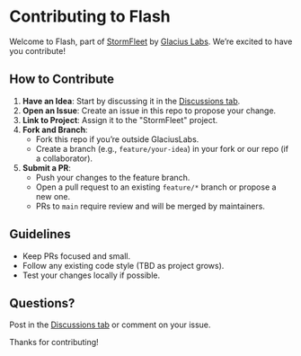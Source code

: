 # Contributing to Flash

Welcome to Flash, part of [StormFleet](https://github.com/GlaciusLabs/projects/<project-id>) by [Glacius Labs](https://github.com/GlaciusLabs). We’re excited to have you contribute!

## How to Contribute
1. **Have an Idea**: Start by discussing it in the [Discussions tab](#discussions).
2. **Open an Issue**: Create an issue in this repo to propose your change.
3. **Link to Project**: Assign it to the "StormFleet" project.
4. **Fork and Branch**:  
   - Fork this repo if you’re outside GlaciusLabs.  
   - Create a branch (e.g., `feature/your-idea`) in your fork or our repo (if a collaborator).
5. **Submit a PR**:  
   - Push your changes to the feature branch.  
   - Open a pull request to an existing `feature/*` branch or propose a new one.  
   - PRs to `main` require review and will be merged by maintainers.

## Guidelines
- Keep PRs focused and small.
- Follow any existing code style (TBD as project grows).
- Test your changes locally if possible.

## Questions?
Post in the [Discussions tab](#discussions) or comment on your issue.

Thanks for contributing!
